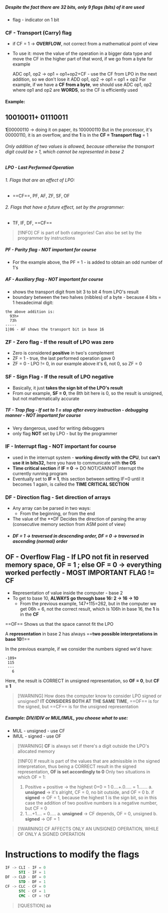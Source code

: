 ##### Despite the fact there are 32 bits, only 9 flags (bits) of it are used
-  flag - indicator on 1 bit

### CF - Transport (Carry) flag
- if CF = 1 -> **OVERFLOW**, not correct from a mathematical point of view
- To use it: move the value of the operation in a bigger data type and move the CF in the higher part of that word, if we go from a byte for example

	ADC op1, op2 -> op1 = op1+op2+CF - use the CF from LPO in the next addition, so we don't lose it
	ADD op1, op2 -> op1 = op1 + op2
		For example, if we have a **CF from a byte**, we should use ADC op1, op2 where op1 and op2 are **WORDS**, so the CF is efficiently used
#### Example:
  10010011+
  01110011
  --------
**1**|00000110 -> doing it on paper, its 100000110
But in the processor, it's 00000110, it is an overflow, and the **1** is in the **CF = Transport flag** = 1
###### Only addition of two values is allowed, because otherwise the transport digit could be > 1, which cannot be represented in base 2
##### **LPO** - Last Performed Operation 
###### 1. Flags that are an affect of LPO: 
- ==CF==, PF, AF, ZF, SF, OF
###### 2. Flags that have a future effect, set by the programmer:
- TF, IF, DF, ==CF== 

>[!INFO] CF is part of both categories! Can also be set by the programmer by instructions

##### PF - Parity flag - NOT important for course
- For the example above, the PF = 1 - is added to obtain an odd number of 1's
##### AF - Auxiliary flag - NOT important for course
 - shows the transport digit from bit 3 to bit 4 from LPO's result
 - boundary between the two halves (nibbles) of a byte - because 4 bits = 1 hexadecimal digit:
```
the above addition is:
  93h+
  73h
-----
1|06 - AF shows the transport bit in base 16
```

### ZF - Zero flag - If the result of LPO was zero
- Zero is considered **positive** in two's complement
- ZF  = 1 - true, the last performed operation gave 0
- ZF = 0 - LPO != 0, in our example above it's 6, not 0, so ZF = 0

### SF - Sign Flag - If the result of LPO negative
- Basically, it just **takes the sign bit of the LPO's result**
- From our example, **SF = 0**, the 8th bit here is 0, so the result is unsigned, but not mathematically accurate
##### TF - Trap flag - If set to 1 = stop after every instruction - debugging manner - NOT important for course
- Very dangerous, used for writing debuggers
- only flag **NOT** set by LPO - but by the programmer

### IF - Interrupt flag - NOT important for course
- used in the interrupt system - **working directly with the CPU**, but **can't use it in bits32,** here you have to communicate with **the OS**
- **Time critical section** if **IF = 0** -> DO NOT/CANNOT interrupt the currently running program
- Eventually set to **IF = 1**, this section between setting IF=0 until it becomes 1 again, is called the **TIME CRITICAL SECTION**

### DF - Direction flag - Set direction of arrays
- Any array can be parsed in two ways:
	- From the beginning, or from the end
- The value of the **DF Decides the direction of parsing the array (consecutive memory section from ASM point of view)
- ##### DF = 1 -> traversed in descending order, DF = 0 -> traversed in ascending (normal) order

## OF - Overflow Flag - If LPO not fit in reserved memory space, OF = 1 ; else OF = 0 -> everything worked perfectly - MOST IMPORTANT FLAG != CF

- Representation of value inside the computer - base 2
- To get to base 10, **ALWAYS go through base 16: 2 -> 16 -> 10**
	- From the previous example, 147+115=262, but in the computer we get 06h = 6, not the correct result, which is 106h in base 16, the **1** is in the **CF** 

==OF== Shows us that the space cannot fit the LPO

A **representation** in base 2 has always ==**two possible interpretations in base 10**!!==

In the previous example, if we consider the numbers signed we'd have:
```
-109+
 115
 ---
   6
```
Here, the result is CORRECT in unsigned representation, so **OF = 0**, but **CF = 1**

>[!WARNING] How does the computer know to consider LPO signed or unsigned? **IT CONSIDERS BOTH AT THE SAME TIME**, ==OF== is for the signed, but ==CF== is for the unsigned representation
##### Example: DIV/IDIV or MUL/IMUL, you choose what to use:
- MUL - unsigned - use CF
- IMUL - signed - use OF

>[!WARNING] **CF** is always set if there's a digit outside the LPO's allocated memory

>[!INFO] If result is part of the values that are admissible in the signed interpretation, thus being a CORRECT result in the signed representation, **OF is set accordingly to 0**
>Only two situations in which OF = 1:
>	1. Positive + positive -> the highest 0+0 = 1
>		0....+.0..... = 1.......
>		a. **unsigned** -> it's alright, CF = 0, no bit outside, and OF = 0
>		b. if **signed** -> OF = 1, because the highest 1 is the sign bit, so in this case the addition of two positive numbers is a negative number, but CF = 0
>	2. 1....+1.... = 0..... 
>		a. **unsigned** -> CF depends, OF  = 0, unsigned
>		b. **signed** -> OF = 1

>[!WARNING] CF AFFECTS ONLY AN UNSIGNED OPERATION, WHILE OF ONLY A SIGNED OPERATION

# Instructions to modify the flags

```nasm
IF -> CLI - IF = 0
	  STI - IF = 1
DF -> CLD - DF = 0
	  STD - DF = 1
CF -> CLC - CF = 0
	  STC - CF = 1
	  CMC - CF = !CF
```




>[!QUESTION] aa



